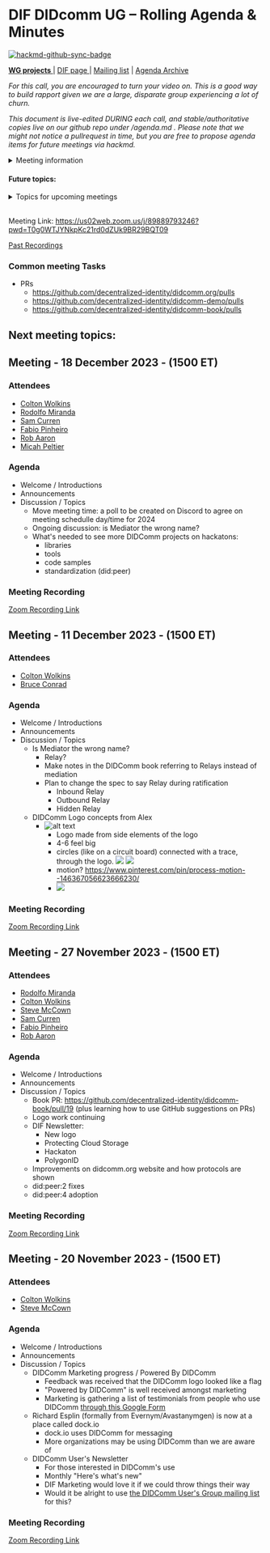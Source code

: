 # DIF DIDcomm UG – Rolling Agenda & Minutes

[![hackmd-github-sync-badge](https://hackmd.io/UYFfUX53QIGCFonPjDbFUQ/badge)](https://hackmd.io/UYFfUX53QIGCFonPjDbFUQ)



[**WG projects** ](https://github.com/decentralized-identity?q=wg-didcomm&type=&language=) | [ DIF page ](https://identity.foundation/working-groups/did-comm.html) | [Mailing list](https://lists.identity.foundation/g/didcomm-usergroup) | [Agenda Archive](https://github.com/decentralized-identity/didcomm-usergroup/tree/main)

_For this call, you are encouraged to turn your video on. This is a good way to build rapport given we are a large, disparate group experiencing a lot of churn._

_This document is live-edited DURING each call, and stable/authoritative copies live on our github repo under /agenda.md . 
Please note that we might not notice a pullrequest in time, but you are free to propose agenda items for future meetings via hackmd._

<details>
<summary> Meeting information </summary>

* Time: Every Monday, 15:00-16:00 ET, excluding the first and fifth Mondays
* [Calendar entry](https://calendar.google.com/event?action=TEMPLATE&tmeid=ZzZ0NDRxazNyZWk3M21hMnFjcmpkaWU1a29fMjAyMzExMjBUMjAwMDAwWiBkZWNlbnRyYWxpemVkLmlkZW50aXR5QG0&tmsrc=decentralized.identity%40gmail.com&scp=ALL)
* [Zoom room](https://us02web.zoom.us/j/89889793246?pwd=T0g0WTJYNkpKc21rd0dZUk9BR29BQT09)
</details>


#### Future topics: 

<details>
<summary> Topics for upcoming meetings</summary>

* Rob may be interested in presenting some DIDComm stuff after the holidays

</details>
<br />

Meeting Link: https://us02web.zoom.us/j/89889793246?pwd=T0g0WTJYNkpKc21rd0dZUk9BR29BQT09

[Past Recordings](https://docs.google.com/spreadsheets/d/1wgccmMvIImx30qVE9GhRKWWv3vmL2ZyUauuKx3IfRmA/edit#gid=429611178)


### Common meeting Tasks

- PRs
    - https://github.com/decentralized-identity/didcomm.org/pulls
    - https://github.com/decentralized-identity/didcomm-demo/pulls
    - https://github.com/decentralized-identity/didcomm-book/pulls
## Next meeting topics:

## Meeting - 18 December 2023 - (1500 ET)

### Attendees
- [Colton Wolkins](colton@indicio.tech)
- [Rodolfo Miranda](rodolfo.miranda@rootsid.com)
- [Sam Curren](sam@indicio.tech)
- [Fabio Pinheiro](fabio.pinheiro@iohk.io)
- [Rob Aaron]()
- [Micah Peltier]()

### Agenda

- Welcome / Introductions
- Announcements
- Discussion / Topics
    - Move meeting time: a poll to be created on Discord to agree on meeting schedulle day/time for 2024
    - Ongoing discussion: is Mediator the wrong name?
    - What's needed to see more DIDComm projects on hackatons:
        - libraries
        - tools
        - code samples
        - standardization (did:peer)


### Meeting Recording
[Zoom Recording Link]()


## Meeting - 11 December 2023 - (1500 ET)

### Attendees
- [Colton Wolkins](colton@indicio.tech)
- [Bruce Conrad](picolabs@sanbachs.com)

### Agenda

- Welcome / Introductions
- Announcements
- Discussion / Topics
    - Is Mediator the wrong name?
        - Relay?
        - Make notes in the DIDComm book referring to Relays instead of mediation
        - Plan to change the spec to say Relay during ratification
            - Inbound Relay
            - Outbound Relay
            - Hidden Relay
    - DIDComm Logo concepts from Alex
        - ![alt text](https://s3.amazonaws.com/samrandompublic/ShareX/2023/12/chrome_j4bJYL99ic.png "Title")
            - Logo made from side elements of the logo
            - 4-6 feel big
            - circles (like on a circuit board) connected with a trace, through the logo. ![](https://s3.amazonaws.com/samrandompublic/ShareX/2023/12/Zoom_OhygHIcp5c.png) ![](https://s3.amazonaws.com/samrandompublic/ShareX/2023/12/Zoom_342rqs4po1.png)
            - motion? https://www.pinterest.com/pin/process-motion--146367056623666230/
            - ![](https://s3.amazonaws.com/samrandompublic/ShareX/2023/12/Zoom_yGpadmOj55.png)


### Meeting Recording
[Zoom Recording Link](https://us02web.zoom.us/rec/share/XIvmK1xn5ztV7BMCIBUjFvroQfrj6XC09vzp4yZkLAFSL2_-J3nHiFgV3MoRmIKr.nRzdPYq9me4xGtCq)


## Meeting - 27 November 2023 - (1500 ET)

### Attendees
- [Rodolfo Miranda](rodolfo.miranda@rootsid.com)
- [Colton Wolkins](colton@indicio.tech)
- [Steve McCown](smccown@anonyome.com)
- [Sam Curren](sam@indicio.tech)
- [Fabio Pinheiro](fabio.pinheiro@iohk.io)
- [Rob Aaron]()

### Agenda

- Welcome / Introductions
- Announcements
- Discussion / Topics
    - Book PR: https://github.com/decentralized-identity/didcomm-book/pull/19 (plus learning how to use GitHub suggestions on PRs)
    - Logo work continuing
    - DIF Newsletter:
        - New logo
        - Protecting Cloud Storage
        - Hackaton
        - PolygonID
    - Improvements on didcomm.org website and how protocols are shown
    - did:peer:2 fixes
    - did:peer:4 adoption 

### Meeting Recording
[Zoom Recording Link](https://us02web.zoom.us/rec/share/DYg80MQWghRuqk1T80ZBozUCn8AF-utF5gX5Y556ZBuDrn1gLKx9vVQvp04sZLzQ.PeSFQWiDn0MVwjFR)

## Meeting - 20 November 2023 - (1500 ET)

### Attendees
- [Colton Wolkins](colton@indicio.tech)
- [Steve McCown](smccown@anonyome.com)


### Agenda

- Welcome / Introductions
- Announcements
- Discussion / Topics
    - DIDComm Marketing progress / Powered By DIDComm
        - Feedback was received that the DIDComm logo looked like a flag
        - "Powered by DIDComm" is well received amongst marketing
        - Marketing is gathering a list of testimonials from people who use DIDComm [through this Google Form](https://docs.google.com/forms/d/e/1FAIpQLSdzyI_oTpIkUIrQuLtFQUOaL2CTwVUrDcMTD-80NV5RXEhU5Q/viewform)
    - Richard Esplin (formally from Evernym/Avastanymgen) is now at a place called dock.io
        - dock.io uses DIDComm for messaging
        - More organizations may be using DIDComm than we are aware of
    - DIDComm User's Newsletter
        - For those interested in DIDComm's use
        - Monthly "Here's what's new"
        - DIF Marketing would love it if we could throw things their way
        - Would it be alright to use [the DIDComm User's Group mailing list](https://lists.identity.foundation/g/didcomm-usergroup) for this?

### Meeting Recording
[Zoom Recording Link](https://us02web.zoom.us/rec/share/dpChlqcmjaGwcAYEjIsjZ8MU8XbKKaod-9jtJjd9El6EW8DM9mQdRjD5wcDZ4EJj.8b7VvvbXqbgGo6L5)
